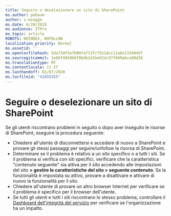 ```yaml
---
title: Seguire o deselezionare un sito di SharePoint
ms.author: pebaum
author: v-miegge
ms.date: 6/20/2019
ms.audience: ITPro
ms.topic: article
ROBOTS: NOINDEX, NOFOLLOW
localization_priority: Normal
ms.assetid: ''
ms.openlocfilehash: 5da73df5e7b09faf13fcf911dcc11a6e11540497
ms.sourcegitcommit: 1e66f4850b0f06db1d1be82dc97f849abca80d38
ms.translationtype: MT
ms.contentlocale: it-IT
ms.lasthandoff: 02/07/2020
ms.locfileid: "41855555"
---
```

# <a name="follow-or-un-follow-a-sharepoint-site"></a>Seguire o deselezionare un sito di SharePoint

Se gli utenti riscontrano problemi in seguito o dopo aver inseguito le risorse di SharePoint, eseguire la procedura seguente:

* Chiedere all'utente di disconnettersi e accedere di nuovo a SharePoint e provare gli stessi passaggi per seguire/unfollow la risorsa di SharePoint.
* Determinare se il problema è relativo a un sito specifico o a tutti i siti. Se il problema si verifica con siti specifici, verificare che la caratteristica "contenuto seguente" sia attiva per il sito accedendo alle impostazioni del sito **> gestire le caratteristiche del sito > seguente contenuto**. Se la funzionalità è impostata su attivo, provare a disattivare e attivare di nuovo la funzionalità per il sito.
* Chiedere all'utente di provare un altro browser Internet per verificare se il problema è specifico per il browser dell'utente.
* Se tutti gli utenti e tutti i siti riscontrano lo stesso problema, controllare il [Dashboard dell'integrità del servizio](https://admin.microsoft.com/AdminPortal/Home#/servicehealth) per verificare se l'organizzazione ha un impatto.
